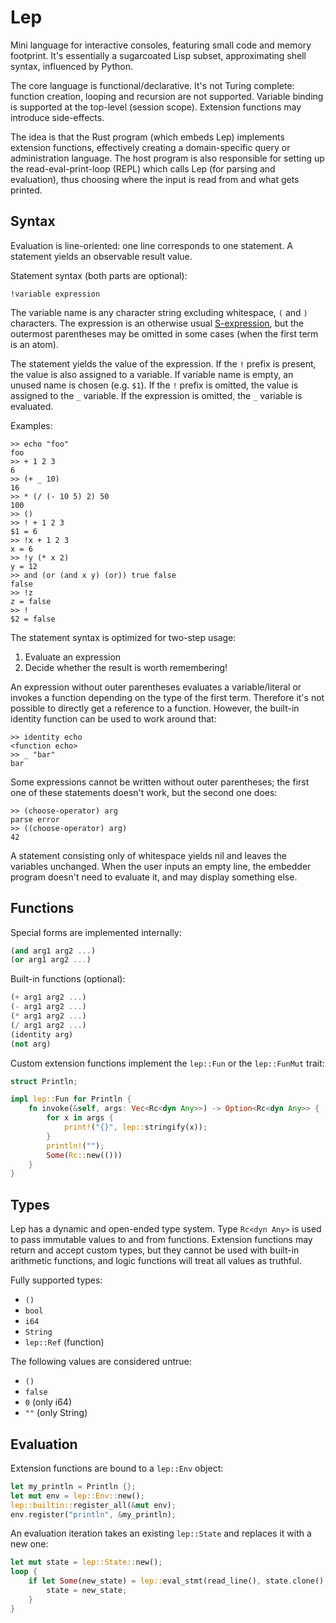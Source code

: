# Lep

Mini language for interactive consoles, featuring small code and memory
footprint.  It's essentially a sugarcoated Lisp subset, approximating shell
syntax, influenced by Python.

The core language is functional/declarative.  It's not Turing complete:
function creation, looping and recursion are not supported.  Variable binding
is supported at the top-level (session scope).  Extension functions may
introduce side-effects.

The idea is that the Rust program (which embeds Lep) implements extension
functions, effectively creating a domain-specific query or administration
language.  The host program is also responsible for setting up the
read-eval-print-loop (REPL) which calls Lep (for parsing and evaluation), thus
choosing where the input is read from and what gets printed.


## Syntax

Evaluation is line-oriented: one line corresponds to one statement.  A
statement yields an observable result value.

Statement syntax (both parts are optional):

    !variable expression

The variable name is any character string excluding whitespace, `(` and `)`
characters.  The expression is an otherwise usual
[S-expression](https://en.wikipedia.org/wiki/S-expression), but the outermost
parentheses may be omitted in some cases (when the first term is an atom).

The statement yields the value of the expression.  If the `!` prefix is
present, the value is also assigned to a variable.  If variable name is empty,
an unused name is chosen (e.g. `$1`).  If the `!` prefix is omitted, the value
is assigned to the `_` variable.  If the expression is omitted, the `_`
variable is evaluated.

Examples:

    >> echo "foo"
    foo
    >> + 1 2 3
    6
    >> (+ _ 10)
    16
    >> * (/ (- 10 5) 2) 50
    100
    >> ()
    >> ! + 1 2 3
    $1 = 6
    >> !x + 1 2 3
    x = 6
    >> !y (* x 2)
    y = 12
    >> and (or (and x y) (or)) true false
    false
    >> !z
    z = false
    >> !
    $2 = false

The statement syntax is optimized for two-step usage:

  1. Evaluate an expression
  2. Decide whether the result is worth remembering!

An expression without outer parentheses evaluates a variable/literal or invokes
a function depending on the type of the first term.  Therefore it's not
possible to directly get a reference to a function.  However, the built-in
identity function can be used to work around that:

    >> identity echo
    <function echo>
    >> _ "bar"
    bar

Some expressions cannot be written without outer parentheses; the first one of
these statements doesn't work, but the second one does:

    >> (choose-operator) arg
    parse error
    >> ((choose-operator) arg)
    42

A statement consisting only of whitespace yields nil and leaves the variables
unchanged.  When the user inputs an empty line, the embedder program doesn't
need to evaluate it, and may display something else.


## Functions

Special forms are implemented internally:

```scheme
(and arg1 arg2 ...)
(or arg1 arg2 ...)
```

Built-in functions (optional):

```scheme
(+ arg1 arg2 ...)
(- arg1 arg2 ...)
(* arg1 arg2 ...)
(/ arg1 arg2 ...)
(identity arg)
(not arg)
```

Custom extension functions implement the `lep::Fun` or the `lep::FunMut` trait:

```rust
struct Println;

impl lep::Fun for Println {
    fn invoke(&self, args: Vec<Rc<dyn Any>>) -> Option<Rc<dyn Any>> {
        for x in args {
            print!("{}", lep::stringify(x));
        }
        println!("");
        Some(Rc::new(()))
    }
}
```


## Types

Lep has a dynamic and open-ended type system.  Type `Rc<dyn Any>` is used to
pass immutable values to and from functions.  Extension functions may return
and accept custom types, but they cannot be used with built-in arithmetic
functions, and logic functions will treat all values as truthful.

Fully supported types:

- `()`
- `bool`
- `i64`
- `String`
- `lep::Ref` (function)

The following values are considered untrue:

- `()`
- `false`
- `0` (only i64)
- `""` (only String)


## Evaluation

Extension functions are bound to a `lep::Env` object:

```rust
let my_println = Println {};
let mut env = lep::Env::new();
lep::builtin::register_all(&mut env);
env.register("println", &my_println);
```

An evaluation iteration takes an existing `lep::State` and replaces it with a
new one:

```rust
let mut state = lep::State::new();
loop {
    if let Some(new_state) = lep::eval_stmt(read_line(), state.clone(), &mut env) {
        state = new_state;
    }
}
```
